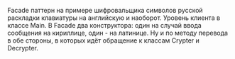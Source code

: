 Facade паттерн на примере шифровальщика символов русской раскладки клавиатуры на английскую и наоборот.
Уровень клиента в классе Main. В Facade два конструктора: один на случай ввода сообщения на кириллице, один - на латинице. Ну и по методу перевода в обе стороны, в которых идёт обращение к классам Crypter и Decrypter.
